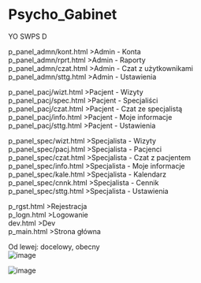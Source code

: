 # Psycho_Gabinet
 YO SWPS D
 
p_panel_admn/kont.html  >Admin - Konta<br>
p_panel_admn/rprt.html >Admin - Raporty<br>
p_panel_admn/czat.html  >Admin - Czat z użytkownikami<br>
p_panel_admn/sttg.html  >Admin - Ustawienia<br>

p_panel_pacj/wizt.html  >Pacjent - Wizyty<br>
p_panel_pacj/spec.html  >Pacjent - Specjaliści<br>
p_panel_pacj/czat.html  >Pacjent - Czat ze specjalistą<br>
p_panel_pacj/info.html  >Pacjent - Moje informacje<br>
p_panel_pacj/sttg.html  >Pacjent - Ustawienia<br>

p_panel_spec/wizt.html  >Specjalista - Wizyty<br>
p_panel_spec/pacj.html  >Specjalista - Pacjenci<br>
p_panel_spec/czat.html  >Specjalista - Czat z pacjentem<br>
p_panel_spec/info.html  >Specjalista - Moje informacje<br>
p_panel_spec/kale.html  >Specjalista - Kalendarz<br>
p_panel_spec/cnnk.html  >Specjalista - Cennik<br>
p_panel_spec/sttg.html  >Specjalista - Ustawienia<br>

p_rgst.html             >Rejestracja  <br>
p_logn.html             >Logowanie  <br>
dev.html                >Dev  <br>
p_main.html             >Strona główna  <br>

Od lewej: docelowy, obecny<br>
![image](https://user-images.githubusercontent.com/102161796/204674740-9f5691a9-2a87-4b36-a9d4-26b6d75c3a40.png)

![image](https://user-images.githubusercontent.com/102161796/204674836-9f3b857c-1a58-4fcf-baa8-aadbc9f94be5.png)

